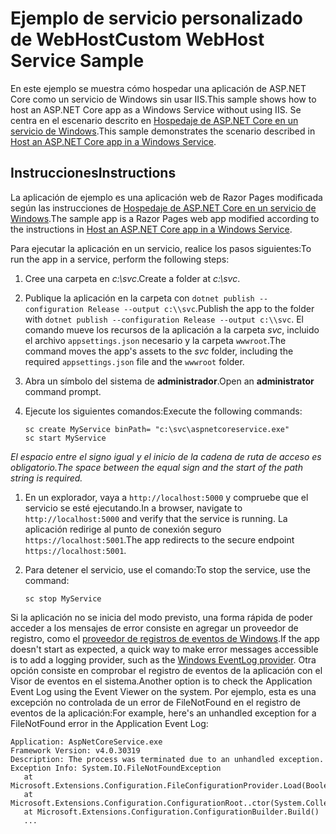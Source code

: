 # <a name="custom-webhost-service-sample"></a><span data-ttu-id="a5d38-101">Ejemplo de servicio personalizado de WebHost</span><span class="sxs-lookup"><span data-stu-id="a5d38-101">Custom WebHost Service Sample</span></span>

<span data-ttu-id="a5d38-102">En este ejemplo se muestra cómo hospedar una aplicación de ASP.NET Core como un servicio de Windows sin usar IIS.</span><span class="sxs-lookup"><span data-stu-id="a5d38-102">This sample shows how to host an ASP.NET Core app as a Windows Service without using IIS.</span></span> <span data-ttu-id="a5d38-103">Se centra en el escenario descrito en [Hospedaje de ASP.NET Core en un servicio de Windows](https://docs.microsoft.com/aspnet/core/host-and-deploy/windows-service).</span><span class="sxs-lookup"><span data-stu-id="a5d38-103">This sample demonstrates the scenario described in [Host an ASP.NET Core app in a Windows Service](https://docs.microsoft.com/aspnet/core/host-and-deploy/windows-service).</span></span>

## <a name="instructions"></a><span data-ttu-id="a5d38-104">Instrucciones</span><span class="sxs-lookup"><span data-stu-id="a5d38-104">Instructions</span></span>

<span data-ttu-id="a5d38-105">La aplicación de ejemplo es una aplicación web de Razor Pages modificada según las instrucciones de [Hospedaje de ASP.NET Core en un servicio de Windows](https://docs.microsoft.com/aspnet/core/host-and-deploy/windows-service).</span><span class="sxs-lookup"><span data-stu-id="a5d38-105">The sample app is a Razor Pages web app modified according to the instructions in [Host an ASP.NET Core app in a Windows Service](https://docs.microsoft.com/aspnet/core/host-and-deploy/windows-service).</span></span>

<span data-ttu-id="a5d38-106">Para ejecutar la aplicación en un servicio, realice los pasos siguientes:</span><span class="sxs-lookup"><span data-stu-id="a5d38-106">To run the app in a service, perform the following steps:</span></span>

1. <span data-ttu-id="a5d38-107">Cree una carpeta en *c:\svc*.</span><span class="sxs-lookup"><span data-stu-id="a5d38-107">Create a folder at *c:\svc*.</span></span>

1. <span data-ttu-id="a5d38-108">Publique la aplicación en la carpeta con `dotnet publish --configuration Release --output c:\\svc`.</span><span class="sxs-lookup"><span data-stu-id="a5d38-108">Publish the app to the folder with `dotnet publish --configuration Release --output c:\\svc`.</span></span> <span data-ttu-id="a5d38-109">El comando mueve los recursos de la aplicación a la carpeta *svc*, incluido el archivo `appsettings.json` necesario y la carpeta `wwwroot`.</span><span class="sxs-lookup"><span data-stu-id="a5d38-109">The command moves the app's assets to the *svc* folder, including the required `appsettings.json` file and the `wwwroot` folder.</span></span>

1. <span data-ttu-id="a5d38-110">Abra un símbolo del sistema de **administrador**.</span><span class="sxs-lookup"><span data-stu-id="a5d38-110">Open an **administrator** command prompt.</span></span>

1. <span data-ttu-id="a5d38-111">Ejecute los siguientes comandos:</span><span class="sxs-lookup"><span data-stu-id="a5d38-111">Execute the following commands:</span></span>

   ```console
   sc create MyService binPath= "c:\svc\aspnetcoreservice.exe"
   sc start MyService
   ```

  <span data-ttu-id="a5d38-112">*El espacio entre el signo igual y el inicio de la cadena de ruta de acceso es obligatorio.*</span><span class="sxs-lookup"><span data-stu-id="a5d38-112">*The space between the equal sign and the start of the path string is required.*</span></span>

1. <span data-ttu-id="a5d38-113">En un explorador, vaya a `http://localhost:5000` y compruebe que el servicio se esté ejecutando.</span><span class="sxs-lookup"><span data-stu-id="a5d38-113">In a browser, navigate to `http://localhost:5000` and verify that the service is running.</span></span> <span data-ttu-id="a5d38-114">La aplicación redirige al punto de conexión seguro `https://localhost:5001`.</span><span class="sxs-lookup"><span data-stu-id="a5d38-114">The app redirects to the secure endpoint `https://localhost:5001`.</span></span>

1. <span data-ttu-id="a5d38-115">Para detener el servicio, use el comando:</span><span class="sxs-lookup"><span data-stu-id="a5d38-115">To stop the service, use the command:</span></span>

   ```console
   sc stop MyService
   ```

<span data-ttu-id="a5d38-116">Si la aplicación no se inicia del modo previsto, una forma rápida de poder acceder a los mensajes de error consiste en agregar un proveedor de registro, como el [proveedor de registros de eventos de Windows](https://docs.microsoft.com/aspnet/core/fundamentals/logging/index#eventlog).</span><span class="sxs-lookup"><span data-stu-id="a5d38-116">If the app doesn't start as expected, a quick way to make error messages accessible is to add a logging provider, such as the [Windows EventLog provider](https://docs.microsoft.com/aspnet/core/fundamentals/logging/index#eventlog).</span></span> <span data-ttu-id="a5d38-117">Otra opción consiste en comprobar el registro de eventos de la aplicación con el Visor de eventos en el sistema.</span><span class="sxs-lookup"><span data-stu-id="a5d38-117">Another option is to check the Application Event Log using the Event Viewer on the system.</span></span> <span data-ttu-id="a5d38-118">Por ejemplo, esta es una excepción no controlada de un error de FileNotFound en el registro de eventos de la aplicación:</span><span class="sxs-lookup"><span data-stu-id="a5d38-118">For example, here's an unhandled exception for a FileNotFound error in the Application Event Log:</span></span>

```console
Application: AspNetCoreService.exe
Framework Version: v4.0.30319
Description: The process was terminated due to an unhandled exception.
Exception Info: System.IO.FileNotFoundException
   at Microsoft.Extensions.Configuration.FileConfigurationProvider.Load(Boolean)
   at Microsoft.Extensions.Configuration.ConfigurationRoot..ctor(System.Collections.Generic.IList`1<Microsoft.Extensions.Configuration.IConfigurationProvider>)
   at Microsoft.Extensions.Configuration.ConfigurationBuilder.Build()
   ...
```
